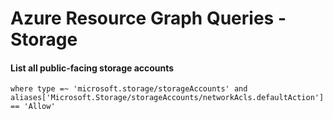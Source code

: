 # Azure Resource Graph Queries - Storage

#### List all public-facing storage accounts
~~~ Query
where type =~ 'microsoft.storage/storageAccounts' and aliases['Microsoft.Storage/storageAccounts/networkAcls.defaultAction'] == 'Allow'
~~~